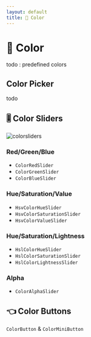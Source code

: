 ```yaml
---
layout: default
title: 🎨 Color
---
```


# 🎨 Color

todo : predefined colors

## Color Picker

todo

## 🎚️ Color Sliders

![colorsliders](https://user-images.githubusercontent.com/17255804/86588073-3fcd4d00-bf8b-11ea-9369-359875f19b1f.gif)

### Red/Green/Blue

* `ColorRedSlider`
* `ColorGreenSlider`
* `ColorBlueSlider`

### Hue/Saturation/Value

* `HsvColorHueSlider`
* `HsvColorSaturationSlider`
* `HsvColorValueSlider`

### Hue/Saturation/Lightness

* `HslColorHueSlider`
* `HslColorSaturationSlider`
* `HslColorLightnessSlider`

### Alpha

* `ColorAlphaSlider`

## 👈 Color Buttons

`ColorButton` & `ColorMiniButton`
